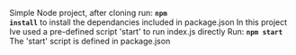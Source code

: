 Simple Node project, after cloning run: 
<strong><code>npm install</strong></code> to install the dependancies included in package.json
In this project Ive used a pre-defined script 'start' to run index.js directly
Run: <strong><code>npm start</code></strong>
The 'start' script is defined in package.json
